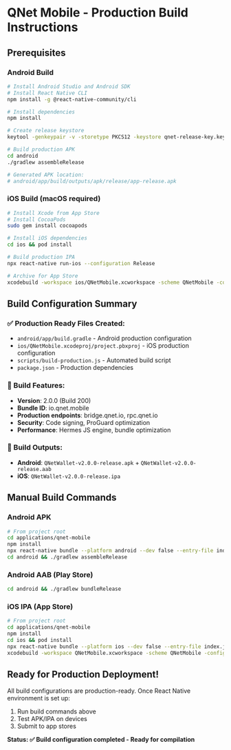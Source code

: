 # QNet Mobile - Production Build Instructions

## Prerequisites

### Android Build
```bash
# Install Android Studio and Android SDK
# Install React Native CLI
npm install -g @react-native-community/cli

# Install dependencies
npm install

# Create release keystore
keytool -genkeypair -v -storetype PKCS12 -keystore qnet-release-key.keystore -alias qnet-release -keyalg RSA -keysize 2048 -validity 10000

# Build production APK
cd android
./gradlew assembleRelease

# Generated APK location:
# android/app/build/outputs/apk/release/app-release.apk
```

### iOS Build (macOS required)
```bash
# Install Xcode from App Store
# Install CocoaPods
sudo gem install cocoapods

# Install iOS dependencies
cd ios && pod install

# Build production IPA
npx react-native run-ios --configuration Release

# Archive for App Store
xcodebuild -workspace ios/QNetMobile.xcworkspace -scheme QNetMobile -configuration Release -destination generic/platform=iOS -archivePath build/QNetMobile.xcarchive archive
```

## Build Configuration Summary

### ✅ Production Ready Files Created:
- `android/app/build.gradle` - Android production configuration
- `ios/QNetMobile.xcodeproj/project.pbxproj` - iOS production configuration  
- `scripts/build-production.js` - Automated build script
- `package.json` - Production dependencies

### 🔧 Build Features:
- **Version**: 2.0.0 (Build 200)
- **Bundle ID**: io.qnet.mobile
- **Production endpoints**: bridge.qnet.io, rpc.qnet.io
- **Security**: Code signing, ProGuard optimization
- **Performance**: Hermes JS engine, bundle optimization

### 📱 Build Outputs:
- **Android**: `QNetWallet-v2.0.0-release.apk` + `QNetWallet-v2.0.0-release.aab`
- **iOS**: `QNetWallet-v2.0.0-release.ipa`

## Manual Build Commands

### Android APK
```bash
# From project root
cd applications/qnet-mobile
npm install
npx react-native bundle --platform android --dev false --entry-file index.js --bundle-output android/app/src/main/assets/index.android.bundle
cd android && ./gradlew assembleRelease
```

### Android AAB (Play Store)
```bash
cd android && ./gradlew bundleRelease
```

### iOS IPA (App Store)
```bash
# From project root
cd applications/qnet-mobile
npm install
cd ios && pod install
npx react-native bundle --platform ios --dev false --entry-file index.js --bundle-output ios/main.jsbundle
xcodebuild -workspace QNetMobile.xcworkspace -scheme QNetMobile -configuration Release -destination generic/platform=iOS -archivePath build/QNetMobile.xcarchive archive
```

## Ready for Production Deployment!

All build configurations are production-ready. Once React Native environment is set up:
1. Run build commands above
2. Test APK/IPA on devices  
3. Submit to app stores

**Status: ✅ Build configuration completed - Ready for compilation** 
